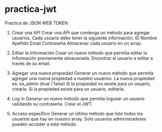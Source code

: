 # practica-jwt

Practica de JSON WEB TOKEN

1. Crear una API
Crear una API que contenga un método para agregar usuarios.
Cada usuario debe tener la siguiente información:
ID
Nombre
Apellido
Email
Contraseña
Almacenar cada usuario en un array.

2. Editar la información
Crear un nuevo método que permita editar la información previamente almacenada.
Encontrar el usuario a editar a través de su email.

3. Agregar una nueva propiedad
Generar un nuevo método que permita agregar una nueva propiedad a nuestro usuarios.
La nueva propiedad es:
es_admin (true / false)
Si la propiedad no existe para un usuario, crearla.
Si la propiedad existe para un usuario, editarla.

4. Log in
Generar un nuevo método que permita loguear un usuario validando su contraseña.
Crear el JWT.

5. Acceso específico
Generar un último método que liste todos los usuarios que hay en nuestro array.
Solo usuarios administradores pueden acceder a este método.
